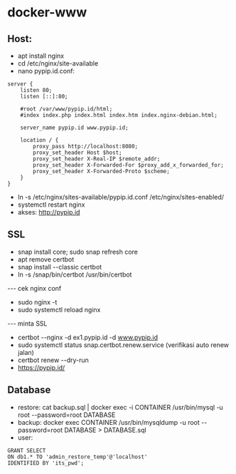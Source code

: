 # docker-www

## Host:
- apt install nginx
- cd /etc/nginx/site-available
- nano pypip.id.conf:
```
server {
    listen 80;
    listen [::]:80;

    #root /var/www/pypip.id/html;
    #index index.php index.html index.htm index.nginx-debian.html;

    server_name pypip.id www.pypip.id;

    location / {
        proxy_pass http://localhost:8080;
        proxy_set_header Host $host;
        proxy_set_header X-Real-IP $remote_addr;
        proxy_set_header X-Forwarded-For $proxy_add_x_forwarded_for;
        proxy_set_header X-Forwarded-Proto $scheme;
    }
}
```
- ln -s /etc/nginx/sites-available/pypip.id.conf /etc/nginx/sites-enabled/
- systemctl restart nginx
- akses: http://pypip.id

## SSL
- snap install core; sudo snap refresh core
- apt remove certbot
- snap install --classic certbot
- ln -s /snap/bin/certbot /usr/bin/certbot

--- cek nginx conf
- sudo nginx -t
- sudo systemctl reload nginx

--- minta SSL
- certbot --nginx -d ex1.pypip.id -d www.pypip.id
- sudo systemctl status snap.certbot.renew.service (verifikasi auto renew jalan)
- certbot renew --dry-run
- https://pypip.id/

## Database
- restore: cat backup.sql | docker exec -i CONTAINER /usr/bin/mysql -u root --password=root DATABASE
- backup: docker exec CONTAINER /usr/bin/mysqldump -u root --password=root DATABASE > DATABASE.sql
- user:
```
GRANT SELECT
ON db1.* TO 'admin_restore_temp'@'localhost' 
IDENTIFIED BY 'its_pwd';
```
